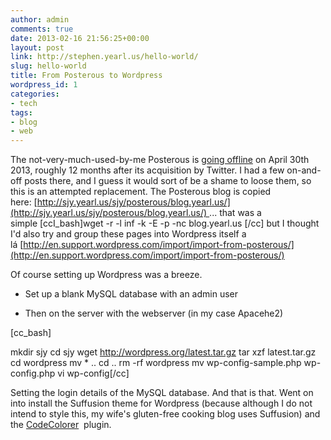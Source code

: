 ```yaml
---
author: admin
comments: true
date: 2013-02-16 21:56:25+00:00
layout: post
link: http://stephen.yearl.us/hello-world/
slug: hello-world
title: From Posterous to Wordpress
wordpress_id: 1
categories:
- tech
tags:
- blog
- web
---
```


The not-very-much-used-by-me Posterous is [going offline](http://blog.posterous.com/thanks-from-posterous) on April 30th 2013, roughly 12 months after its acquisition by Twitter. I had a few on-and-off posts there, and I guess it would sort of be a shame to loose them, so this is an attempted replacement. The Posterous blog is copied here: [http://sjy.yearl.us/sjy/posterous/blog.yearl.us/](http://sjy.yearl.us/sjy/posterous/blog.yearl.us/) ... that was a simple [ccI_bash]wget -r -l inf -k -E -p -nc blog.yearl.us [/cc] but I thought I'd also try and group these pages into Wordpress itself a lá [http://en.support.wordpress.com/import/import-from-posterous/](http://en.support.wordpress.com/import/import-from-posterous/)

Of course setting up Wordpress was a breeze.



	
  * Set up a blank MySQL database with an admin user

	
  * Then on the server with the webserver (in my case Apacehe2)


[cc_bash]

mkdir sjy
cd sjy
wget http://wordpress.org/latest.tar.gz
tar xzf latest.tar.gz
cd wordpress
mv * ..
cd ..
rm -rf wordpress
mv wp-config-sample.php wp-config.php
vi wp-config[/cc]

Setting the login details of the MySQL database. And that is that. Went on into install the Suffusion theme for Wordpress (because although I do not intend to style this, my wife's gluten-free cooking blog uses Suffusion) and the [CodeColorer](http://kpumuk.info/projects/wordpress-plugins/codecolorer/)  plugin.




